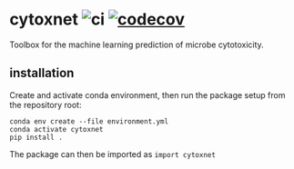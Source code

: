 # cytoxnet ![ci](https://github.com/Zymergen-DIRECT-2021/cytoxnet/actions/workflows/ci.yml/badge.svg?branch=main) [![codecov](https://codecov.io/gh/Zymergen-DIRECT-2021/cytoxnet/branch/main/graph/badge.svg?token=IVAS3MWX5B)](https://codecov.io/gh/Zymergen-DIRECT-2021/cytoxnet)

Toolbox for the machine learning prediction of microbe cytotoxicity.

## installation
Create and activate conda environment, then run the package setup from the repository root:
```
conda env create --file environment.yml
conda activate cytoxnet
pip install .
```
The package can then be imported as `import cytoxnet`
